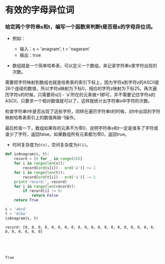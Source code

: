 
# 有效的字母异位词

### 给定两个字符串s和t，编写一个函数来判断t是否是s的字母异位词。

* 例如：
    * 输入：s = 'anagram', t = 'nagaram'
    * 输出：true

* 数组就是一个简单哈希表，可以定义一个数组，来记录字符串s里字符出现的次数。

需要把字符映射到数组也就是哈希表的索引下标上，因为字符a到字符z的ASCII是26个连续的数值，所以字符a映射为下标0，相应的字符z映射为下标25。再次遍历字符s的时候，只需要将s[i] - ‘a'所在的元素做+1即可，并不需要记住字符a的ASCII，只要求一个相对数值就可以了，这样就统计出字符串s中字符的次数。

检查字符串t中是否出现了这些字符，同样在遍历字符串t的时候，对t中出现的字符映射哈希表索引上的数值再做-1操作。

最后检查一下，数组如果有的元素不为零0，说明字符串s和t一定是谁多了字符或谁少了字符，返回false。如果数组所有元素都为零0，返回true。

* 时间复杂度为`O(n)`，空间复杂度为`O(1)`。


```python
def isAnagram(s, t):
    record = [0 for _ in range(26)]
    for i in range(len(s)):
        record[ord(s[i]) - ord('a')] += 1
    for i in range(len(t)):
        record[ord(t[i]) - ord('a')] -= 1
    print('record:', record)
    for i in range(len(record)):
        if record[i] != 0:
            return False
    return True
```


```python
s = 'abcd'
t = 'dcba'
isAnagram(s, t)
```

    record: [0, 0, 0, 0, 0, 0, 0, 0, 0, 0, 0, 0, 0, 0, 0, 0, 0, 0, 0, 0, 0, 0, 0, 0, 0, 0]
    




    True


